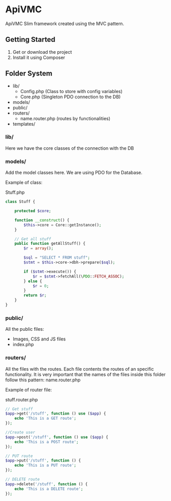 ApiVMC
=======

ApiVMC Slim framework created using the MVC pattern.


Getting Started
---------------
1. Get or download the project
2. Install it using Composer

Folder System
---------------
* lib/
    * Config.php (Class to store with config variables)
    * Core.php (Singleton PDO connection to the DB)   
* models/
* public/
* routers/
	* name.router.php (routes by functionalities)
* templates/

### lib/

Here we have the core classes of the connection with the DB

### models/

Add the model classes here.
We are using PDO for the Database.

Example of class:

Stuff.php

```php
class Stuff {

    protected $core;

    function __construct() {
        $this->core = Core::getInstance();
    }

    // Get all stuff
    public function getAllStuff() {
        $r = array();

        $sql = "SELECT * FROM stuff";
        $stmt = $this->core->dbh->prepare($sql);

        if ($stmt->execute()) {
            $r = $stmt->fetchAll(\PDO::FETCH_ASSOC);
        } else {
            $r = 0;
        }
        return $r;
    }
}
```

### public/

All the public files:
* Images, CSS and JS files
* index.php

### routers/

All the files with the routes. Each file contents the routes of an specific functionality.
It is very important that the names of the files inside this folder follow this pattern: name.router.php

Example of router file:

stuff.router.php

```php
// Get stuff
$app->get('/stuff', function () use ($app) {
    echo 'This is a GET route';
});

//Create user
$app->post('/stuff', function () use ($app) {
    echo 'This is a POST route';
});

// PUT route
$app->put('/stuff', function () {
    echo 'This is a PUT route';
});

// DELETE route
$app->delete('/stuff', function () {
    echo 'This is a DELETE route';
});
```

